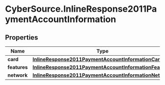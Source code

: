 # CyberSource.InlineResponse2011PaymentAccountInformation

## Properties
Name | Type | Description | Notes
------------ | ------------- | ------------- | -------------
**card** | [**InlineResponse2011PaymentAccountInformationCard**](InlineResponse2011PaymentAccountInformationCard.md) |  | [optional] 
**features** | [**InlineResponse2011PaymentAccountInformationFeatures**](InlineResponse2011PaymentAccountInformationFeatures.md) |  | [optional] 
**network** | [**InlineResponse2011PaymentAccountInformationNetwork**](InlineResponse2011PaymentAccountInformationNetwork.md) |  | [optional] 


